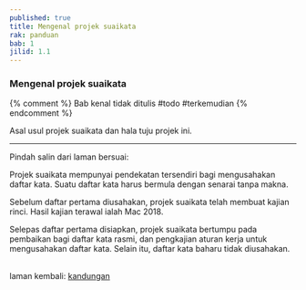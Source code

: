 ```yaml
---
published: true
title: Mengenal projek suaikata
rak: panduan
bab: 1
jilid: 1.1
---
```


### Mengenal projek suaikata

{% comment %}
Bab kenal tidak ditulis #todo #terkemudian
{% endcomment %}

Asal usul projek suaikata dan hala tuju projek ini.

---

Pindah salin dari laman bersuai:

Projek suaikata mempunyai pendekatan tersendiri bagi
mengusahakan daftar kata. Suatu daftar kata harus bermula
dengan senarai tanpa makna.

Sebelum daftar pertama diusahakan, projek suaikata telah
membuat kajian rinci. Hasil kajian terawal ialah Mac 2018.

Selepas daftar pertama disiapkan, projek suaikata bertumpu
pada pembaikan bagi daftar kata rasmi, dan pengkajian aturan
kerja untuk mengusahakan daftar kata. Selain itu, daftar
kata baharu tidak diusahakan.

&nbsp;  
laman kembali: [kandungan][0]

  [0]: ../index.md

